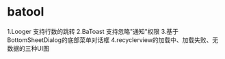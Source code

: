 # batool

1.Looger 支持行数的跳转
2.BaToast 支持忽略"通知"权限
3.基于BottomSheetDialog的底部菜单对话框
4.recyclerview的加载中、加载失败、无数据的三种UI图